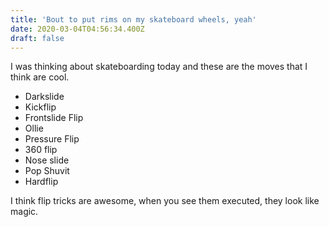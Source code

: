 ```yaml
---
title: 'Bout to put rims on my skateboard wheels, yeah'
date: 2020-03-04T04:56:34.400Z
draft: false
---
```

I was thinking about skateboarding today and these are the moves that I think are cool.

* Darkslide
* Kickflip
* Frontslide Flip
* Ollie
* Pressure Flip
* 360 flip
* Nose slide
* Pop Shuvit
* Hardflip

I think flip tricks are awesome, when you see them executed, they look like magic.